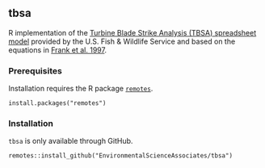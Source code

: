 ## tbsa

R implementation of the [Turbine Blade Strike Analysis (TBSA) spreadsheet model](https://www.fws.gov/northeast/fisheries/fishpassageengineering.html) provided by the U.S. Fish & Wildlife Service and based on the equations in [Frank et al. 1997](https://digital.library.unt.edu/ark:/67531/metadc690969/m2/1/high_res_d/563213.pdf).

### Prerequisites

Installation requires the R package [`remotes`](https://remotes.r-lib.org).

```
install.packages("remotes")
```

### Installation

`tbsa` is only available through GitHub.

```
remotes::install_github("EnvironmentalScienceAssociates/tbsa")
```
